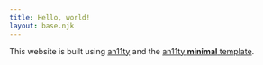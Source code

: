 ```yaml
---
title: Hello, world!
layout: base.njk
---
```


This website is built using [an11ty](https://github.com/an11ty/an11ty) and
the [an11ty **minimal** template](https://github.com/an11ty/template-minimal).
